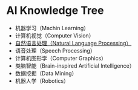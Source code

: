 # AI Knowledge Tree

- 机器学习（Machin Learning）
- 计算机视觉（Computer Vision）
- [自然语言处理（Natural Language Processing）](https://github.com/SFFAI-AIKT/AIKT-Natural_Language_Processing)
- 语音处理（Speech Processing）
- 计算机图形学（Computer Graphics）
- 类脑智能（Brain-inspired Artificial Intelligence）
- 数据挖掘（Data Mining）
- 机器人学（Robotics）